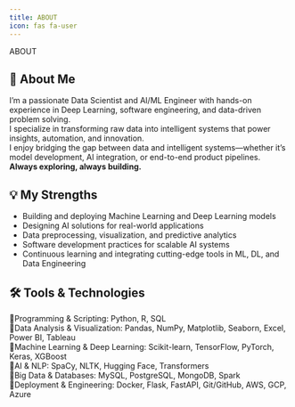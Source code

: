 ```yaml
---
title: ABOUT
icon: fas fa-user
---
```



</head>
<body>
  <div class="about-container">
    <div class="about-header">
      <i class="fas fa-user"></i>
      ABOUT
    </div>
    <div class="about-section">
      <h2>👋 About Me</h2>
      <p>
        I’m a passionate <span class="skill-label">Data Scientist</span> and <span class="skill-label">AI/ML Engineer</span> with hands-on experience in Deep Learning, software engineering, and data-driven problem solving.<br>
        I specialize in transforming raw data into intelligent systems that power insights, automation, and innovation.<br>
        I enjoy bridging the gap between data and intelligent systems—whether it’s model development, AI integration, or end-to-end product pipelines.<br>
        <b>Always exploring, always building.</b>
      </p>
    </div>
    <div class="about-section">
      <h2>💡 My Strengths</h2>
      <ul>
        <li>Building and deploying Machine Learning and Deep Learning models</li>
        <li>Designing AI solutions for real-world applications</li>
        <li>Data preprocessing, visualization, and predictive analytics</li>
        <li>Software development practices for scalable AI systems</li>
        <li>Continuous learning and integrating cutting-edge tools in ML, DL, and Data Engineering</li>
      </ul>
    </div>
    <div class="about-section">
      <h2>🛠️ Tools & Technologies</h2>
      <div class="skills-list">
        <div><span class="skill-icon">🔹</span><span class="skill-label">Programming & Scripting:</span> Python, R, SQL</div>
        <div><span class="skill-icon">🔹</span><span class="skill-label">Data Analysis & Visualization:</span> Pandas, NumPy, Matplotlib, Seaborn, Excel, Power BI, Tableau</div>
        <div><span class="skill-icon">🔹</span><span class="skill-label">Machine Learning & Deep Learning:</span> Scikit-learn, TensorFlow, PyTorch, Keras, XGBoost</div>
        <div><span class="skill-icon">🔹</span><span class="skill-label">AI & NLP:</span> SpaCy, NLTK, Hugging Face, Transformers</div>
        <div><span class="skill-icon">🔹</span><span class="skill-label">Big Data & Databases:</span> MySQL, PostgreSQL, MongoDB, Spark</div>
        <div><span class="skill-icon">🔹</span><span class="skill-label">Deployment & Engineering:</span> Docker, Flask, FastAPI, Git/GitHub, AWS, GCP, Azure</div>
      </div>
    </div>
  </div>
</body>
</html>


